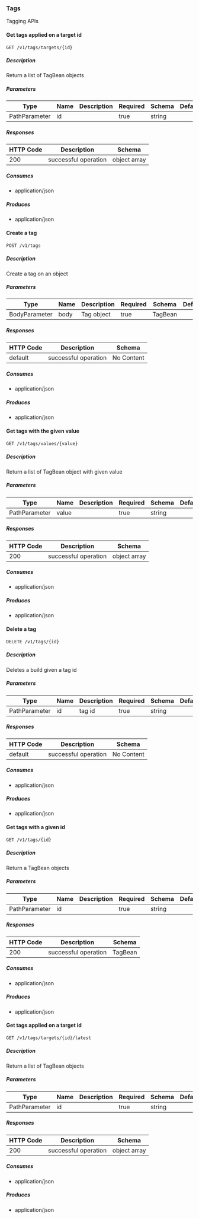### Tags

Tagging APIs

#### Get tags applied on a target id
```
GET /v1/tags/targets/{id}
```

##### Description

Return a list of TagBean objects

##### Parameters
|Type|Name|Description|Required|Schema|Default|
|----|----|----|----|----|----|
|PathParameter|id||true|string||


##### Responses
|HTTP Code|Description|Schema|
|----|----|----|
|200|successful operation|object array|


##### Consumes

* application/json

##### Produces

* application/json

#### Create a tag
```
POST /v1/tags
```

##### Description

Create a tag on an object

##### Parameters
|Type|Name|Description|Required|Schema|Default|
|----|----|----|----|----|----|
|BodyParameter|body|Tag object|true|TagBean||


##### Responses
|HTTP Code|Description|Schema|
|----|----|----|
|default|successful operation|No Content|


##### Consumes

* application/json

##### Produces

* application/json

#### Get tags with the given value
```
GET /v1/tags/values/{value}
```

##### Description

Return a list of TagBean object with given value

##### Parameters
|Type|Name|Description|Required|Schema|Default|
|----|----|----|----|----|----|
|PathParameter|value||true|string||


##### Responses
|HTTP Code|Description|Schema|
|----|----|----|
|200|successful operation|object array|


##### Consumes

* application/json

##### Produces

* application/json

#### Delete a tag
```
DELETE /v1/tags/{id}
```

##### Description

Deletes a build given a tag id

##### Parameters
|Type|Name|Description|Required|Schema|Default|
|----|----|----|----|----|----|
|PathParameter|id|tag id|true|string||


##### Responses
|HTTP Code|Description|Schema|
|----|----|----|
|default|successful operation|No Content|


##### Consumes

* application/json

##### Produces

* application/json

#### Get tags with a given id
```
GET /v1/tags/{id}
```

##### Description

Return a TagBean objects

##### Parameters
|Type|Name|Description|Required|Schema|Default|
|----|----|----|----|----|----|
|PathParameter|id||true|string||


##### Responses
|HTTP Code|Description|Schema|
|----|----|----|
|200|successful operation|TagBean|


##### Consumes

* application/json

##### Produces

* application/json

#### Get tags applied on a target id
```
GET /v1/tags/targets/{id}/latest
```

##### Description

Return a list of TagBean objects

##### Parameters
|Type|Name|Description|Required|Schema|Default|
|----|----|----|----|----|----|
|PathParameter|id||true|string||


##### Responses
|HTTP Code|Description|Schema|
|----|----|----|
|200|successful operation|object array|


##### Consumes

* application/json

##### Produces

* application/json


